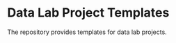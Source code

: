 Data Lab Project Templates
==============================

The repository provides templates for data lab projects.
